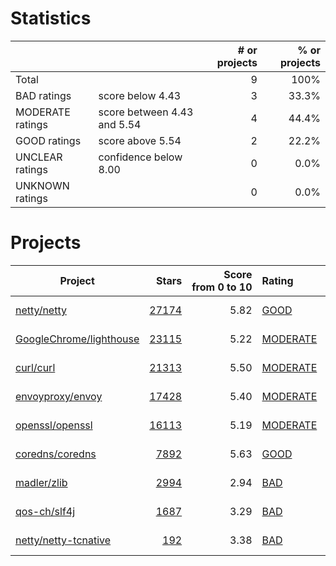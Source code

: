 # Statistics

|                  |                                                         | # or projects             |  % or projects              |
| :--------------- | :------------------------------------------------------ | ------------------------: | --------------------------: |
| Total            |                                                         | 9      |                        100% |
| BAD ratings      | score below 4.43                        | 3      |      33.3% |
| MODERATE ratings | score between 4.43 and 5.54 | 4 | 44.4% |
| GOOD ratings     | score above 5.54                            | 2     |     22.2% |
| UNCLEAR ratings  | confidence below 8.00                    | 0  |  0.0% |
| UNKNOWN ratings  |                                                         | 0  |  0.0% |

# Projects

| Project | Stars | Score<br>from&nbsp;0&nbsp;to&nbsp;10 | Rating | Confidence | Last<br>updated |
| ------- | ----: | -----------------------------------: | :----- | :--------- | --------------- |
| [netty/netty](netty/netty.md) | [27174](https://github.com/netty/netty) | 5.82 | [GOOD](netty/netty.md) | 10.00 | Jul 21, 2021 |
| [GoogleChrome/lighthouse](GoogleChrome/lighthouse.md) | [23115](https://github.com/GoogleChrome/lighthouse) | 5.22 | [MODERATE](GoogleChrome/lighthouse.md) | 10.00 | Jul 21, 2021 |
| [curl/curl](curl/curl.md) | [21313](https://github.com/curl/curl) | 5.50 | [MODERATE](curl/curl.md) | 10.00 | Jul 21, 2021 |
| [envoyproxy/envoy](envoyproxy/envoy.md) | [17428](https://github.com/envoyproxy/envoy) | 5.40 | [MODERATE](envoyproxy/envoy.md) | 10.00 | Jul 21, 2021 |
| [openssl/openssl](openssl/openssl.md) | [16113](https://github.com/openssl/openssl) | 5.19 | [MODERATE](openssl/openssl.md) | 10.00 | Jul 21, 2021 |
| [coredns/coredns](coredns/coredns.md) | [7892](https://github.com/coredns/coredns) | 5.63 | [GOOD](coredns/coredns.md) | 9.87 | Jul 21, 2021 |
| [madler/zlib](madler/zlib.md) | [2994](https://github.com/madler/zlib) | 2.94 | [BAD](madler/zlib.md) | 10.00 | Jul 21, 2021 |
| [qos-ch/slf4j](qos-ch/slf4j.md) | [1687](https://github.com/qos-ch/slf4j) | 3.29 | [BAD](qos-ch/slf4j.md) | 10.00 | Jul 21, 2021 |
| [netty/netty-tcnative](netty/netty-tcnative.md) | [192](https://github.com/netty/netty-tcnative) | 3.38 | [BAD](netty/netty-tcnative.md) | 9.87 | Jul 21, 2021 |

